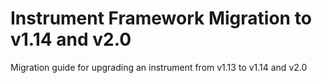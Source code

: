 # Instrument Framework Migration to v1.14 and v2.0
Migration guide for upgrading an instrument from v1.13 to v1.14 and v2.0
